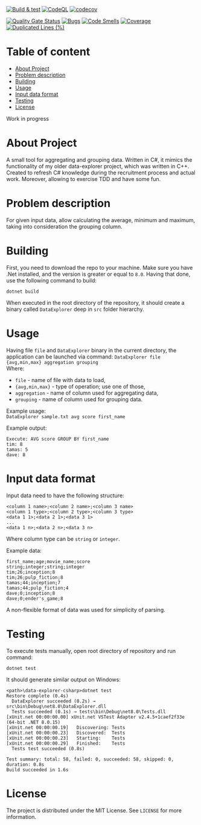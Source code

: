 [![Build & test](https://github.com/przemek83/data-explorer-dotnet/actions/workflows/build-and-test.yml/badge.svg)](https://github.com/przemek83/data-explorer-dotnet/actions/workflows/build-and-test.yml)
[![CodeQL](https://github.com/przemek83/data-explorer-dotnet/actions/workflows/github-code-scanning/codeql/badge.svg)](https://github.com/przemek83/data-explorer-dotnet/actions/workflows/github-code-scanning/codeql)
[![codecov](https://codecov.io/gh/przemek83/data-explorer-csharp/graph/badge.svg?token=4AZLB03ZL3)](https://codecov.io/gh/przemek83/data-explorer-csharp)

[![Quality Gate Status](https://sonarcloud.io/api/project_badges/measure?project=przemek83_data-explorer-csharp&metric=alert_status)](https://sonarcloud.io/summary/new_code?id=przemek83_data-explorer-csharp)
[![Bugs](https://sonarcloud.io/api/project_badges/measure?project=przemek83_data-explorer-csharp&metric=bugs)](https://sonarcloud.io/summary/new_code?id=przemek83_data-explorer-csharp)
[![Code Smells](https://sonarcloud.io/api/project_badges/measure?project=przemek83_data-explorer-csharp&metric=code_smells)](https://sonarcloud.io/summary/new_code?id=przemek83_data-explorer-csharp)
[![Coverage](https://sonarcloud.io/api/project_badges/measure?project=przemek83_data-explorer-csharp&metric=coverage)](https://sonarcloud.io/summary/new_code?id=przemek83_data-explorer-csharp)
[![Duplicated Lines (%)](https://sonarcloud.io/api/project_badges/measure?project=przemek83_data-explorer-csharp&metric=duplicated_lines_density)](https://sonarcloud.io/summary/new_code?id=przemek83_data-explorer-csharp)

# Table of content
- [About Project](#about-project)
- [Problem description](#problem-description)
- [Building](#building)
- [Usage ](#usage)
- [Input data format](#input-data-format)
- [Testing](#testing)
- [License](#license)

Work in progress

# About Project
A small tool for aggregating and grouping data. Written in C#, it mimics the functionality of my older data-explorer project, which was written in C++. Created to refresh C# knowledge during the recruitment process and actual work. Moreover, allowing to exercise TDD and have some fun.

# Problem description
For given input data, allow calculating the average, minimum and maximum, taking into consideration the grouping column.

# Building
First, you need to download the repo to your machine. Make sure you have .Net installed, and the version is greater or equal to `8.0`. Having that done, use the following command to build:
```
dotnet build
```
When executed in the root directory of the repository, it should create a binary called `DataExplorer` deep in `src` folder hierarchy. 

# Usage
Having file `file` and `DataExplorer` binary in the current directory, the application can be launched via command:
`DataExplorer file {avg,min,max} aggregation grouping`  
Where:  
+ `file` - name of file with data to load,  
+ `{avg,min,max}` - type of operation; use one of those,  
+ `aggregation` - name of column used for aggregating data,  
+ `grouping` - name of column used for grouping data.

Example usage:  
`DataExplorer sample.txt avg score first_name`  

Example output:
```
Execute: AVG score GROUP BY first_name
tim: 8
tamas: 5
dave: 8
```

# Input data format
Input data need to have the following structure:  
```
<column 1 name>;<column 2 name>;<column 3 name>  
<column 1 type>;<column 2 type>;<column 3 type>  
<data 1 1>;<data 2 1>;<data 3 1> 
...  
<data 1 n>;<data 2 n>;<data 3 n> 
```
Where column type can be `string` or `integer`.  

Example data:
```
first_name;age;movie_name;score
string;integer;string;integer
tim;26;inception;8
tim;26;pulp_fiction;8
tamas;44;inception;7
tamas;44;pulp_fiction;4
dave;0;inception;8
dave;0;ender's_game;8
```
A non-flexible format of data was used for simplicity of parsing.

# Testing
To execute tests manually, open root directory of repository and run command:
```
dotnet test
```
It should generate similar output on Windows:

    <path>\data-explorer-csharp>dotnet test
    Restore complete (0.4s)
      DataExplorer succeeded (0.2s) → src\bin\Debug\net8.0\DataExplorer.dll
      Tests succeeded (0.1s) → tests\bin\Debug\net8.0\Tests.dll
    [xUnit.net 00:00:00.00] xUnit.net VSTest Adapter v2.4.5+1caef2f33e (64-bit .NET 8.0.15)
    [xUnit.net 00:00:00.19]   Discovering: Tests
    [xUnit.net 00:00:00.23]   Discovered:  Tests
    [xUnit.net 00:00:00.23]   Starting:    Tests
    [xUnit.net 00:00:00.29]   Finished:    Tests
      Tests test succeeded (0.8s)

    Test summary: total: 58, failed: 0, succeeded: 58, skipped: 0, duration: 0.8s
    Build succeeded in 1.6s


# License
The project is distributed under the MIT License. See `LICENSE` for more information.